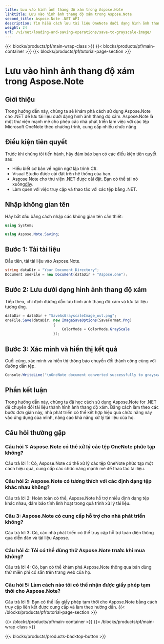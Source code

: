 ```yaml
---
title: Lưu vào hình ảnh thang độ xám trong Aspose.Note
linktitle: Lưu vào hình ảnh thang độ xám trong Aspose.Note
second_title: Aspose.Note .NET API
description: Tìm hiểu cách lưu tài liệu OneNote dưới dạng hình ảnh thang độ xám bằng Aspose.Note for .NET. Hãy làm theo hướng dẫn toàn diện này để xử lý tài liệu hiệu quả.
weight: 24
url: /vi/net/loading-and-saving-operations/save-to-grayscale-image/
---
```


{{< blocks/products/pf/main-wrap-class >}}
{{< blocks/products/pf/main-container >}}
{{< blocks/products/pf/tutorial-page-section >}}

# Lưu vào hình ảnh thang độ xám trong Aspose.Note

## Giới thiệu

Trong hướng dẫn này, chúng ta sẽ khám phá cách sử dụng Aspose.Note cho .NET để lưu tài liệu dưới dạng hình ảnh thang độ xám. Aspose.Note là một thư viện mạnh mẽ cho phép các nhà phát triển làm việc với các tệp Microsoft OneNote theo chương trình, cung cấp nhiều chức năng.

## Điều kiện tiên quyết

Trước khi chúng tôi tiến hành, hãy đảm bảo bạn có các điều kiện tiên quyết sau:

- Hiểu biết cơ bản về ngôn ngữ lập trình C#.
- Visual Studio được cài đặt trên hệ thống của bạn.
-  Aspose.Note cho thư viện .NET được cài đặt. Bạn có thể tải nó xuống[đây](https://releases.aspose.com/note/net/).
- Làm quen với việc truy cập và thao tác với các tệp bằng .NET.

## Nhập không gian tên

Hãy bắt đầu bằng cách nhập các không gian tên cần thiết:

```csharp
using System;

using Aspose.Note.Saving;

```

## Bước 1: Tải tài liệu

Đầu tiên, tải tài liệu vào Aspose.Note. 

```csharp
string dataDir = "Your Document Directory";
Document oneFile = new Document(dataDir + "Aspose.one");
```

## Bước 2: Lưu dưới dạng hình ảnh thang độ xám

Tiếp theo, chỉ định đường dẫn lưu hình ảnh thang độ xám và lưu tài liệu tương ứng.

```csharp
dataDir = dataDir + "SaveAsGrayscaleImage_out.png";
oneFile.Save(dataDir, new ImageSaveOptions(SaveFormat.Png)
					  {
						  ColorMode = ColorMode.GrayScale
					  });
```

## Bước 3: Xác minh và hiển thị kết quả

Cuối cùng, xác minh và hiển thị thông báo chuyển đổi thành công cùng với đường dẫn tệp.

```csharp
Console.WriteLine("\nOneNote document converted successfully to grayscale image.\nFile saved at " + dataDir);
```

## Phần kết luận

Trong hướng dẫn này, chúng ta đã học cách sử dụng Aspose.Note for .NET để chuyển đổi tài liệu thành hình ảnh thang độ xám. Bằng cách làm theo các bước đơn giản này, nhà phát triển có thể kết hợp hiệu quả chức năng này vào ứng dụng của mình, nâng cao khả năng xử lý tài liệu của họ.

## Câu hỏi thường gặp

### Câu hỏi 1: Aspose.Note có thể xử lý các tệp OneNote phức tạp không?

Câu trả lời 1: Có, Aspose.Note có thể xử lý các tệp OneNote phức tạp một cách hiệu quả, cung cấp các chức năng mạnh mẽ để thao tác tài liệu.

### Câu hỏi 2: Aspose.Note có tương thích với các định dạng tệp khác nhau không?

Câu trả lời 2: Hoàn toàn có thể, Aspose.Note hỗ trợ nhiều định dạng tệp khác nhau, đảm bảo tính linh hoạt trong quá trình xử lý tài liệu.

### Câu 3: Aspose.Note có cung cấp hỗ trợ cho nhà phát triển không?

Câu trả lời 3: Có, các nhà phát triển có thể truy cập hỗ trợ toàn diện thông qua diễn đàn và tài liệu Aspose.

### Câu hỏi 4: Tôi có thể dùng thử Aspose.Note trước khi mua không?

Câu trả lời 4: Có, bạn có thể khám phá Aspose.Note thông qua bản dùng thử miễn phí có sẵn trên trang web của họ.

### Câu hỏi 5: Làm cách nào tôi có thể nhận được giấy phép tạm thời cho Aspose.Note?

Câu trả lời 5: Bạn có thể lấy giấy phép tạm thời cho Aspose.Note bằng cách truy cập liên kết được cung cấp và làm theo hướng dẫn.
{{< /blocks/products/pf/tutorial-page-section >}}

{{< /blocks/products/pf/main-container >}}
{{< /blocks/products/pf/main-wrap-class >}}

{{< blocks/products/products-backtop-button >}}
